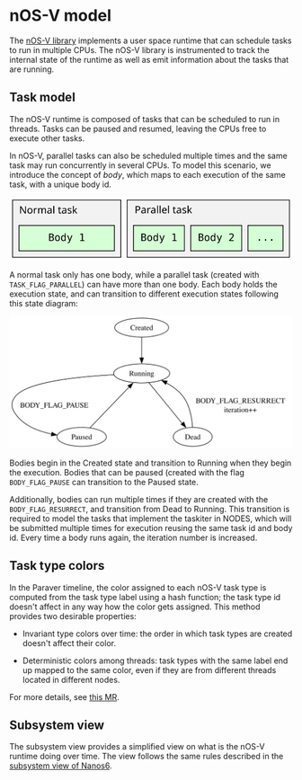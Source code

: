 # nOS-V model

The [nOS-V library][nosv] implements a user space runtime that can schedule
tasks to run in multiple CPUs. The nOS-V library is instrumented to
track the internal state of the runtime as well as emit information
about the tasks that are running.

[nosv]: https://github.com/bsc-pm/nos-v

## Task model

The nOS-V runtime is composed of tasks that can be scheduled to run in
threads. Tasks can be paused and resumed, leaving the CPUs free to
execute other tasks.

In nOS-V, parallel tasks can also be scheduled multiple times and the
same task may run concurrently in several CPUs. To model this scenario,
we introduce the concept of *body*, which maps to each execution of the
same task, with a unique body id.

![Parallel tasks](fig/parallel-tasks.svg)

A normal task only has one body, while a parallel task (created with
`TASK_FLAG_PARALLEL`) can have more than one body. Each body holds the
execution state, and can transition to different execution states
following this state diagram:

![Body model](fig/body-model.svg)

Bodies begin in the Created state and transition to Running when they
begin the execution. Bodies that can be paused (created with the flag
`BODY_FLAG_PAUSE` can transition to the Paused state.

Additionally, bodies can run multiple times if they are created with the
`BODY_FLAG_RESURRECT`, and transition from Dead to Running. This
transition is required to model the tasks that implement the taskiter in
NODES, which will be submitted multiple times for execution reusing the
same task id and body id. Every time a body runs again, the iteration
number is increased.

## Task type colors

In the Paraver timeline, the color assigned to each nOS-V task type is
computed from the task type label using a hash function; the task type
id doesn't affect in any way how the color gets assigned. This method
provides two desirable properties:

- Invariant type colors over time: the order in which task types are
  created doesn't affect their color.

- Deterministic colors among threads: task types with the same label end
  up mapped to the same color, even if they are from different threads
  located in different nodes.

For more details, see [this MR][1].

[1]: https://pm.bsc.es/gitlab/rarias/ovni/-/merge_requests/27

## Subsystem view

The subsystem view provides a simplified view on what is the nOS-V
runtime doing over time. The view follows the same rules described in
the [subsystem view of Nanos6](../nanos6/#subsystem_view).
